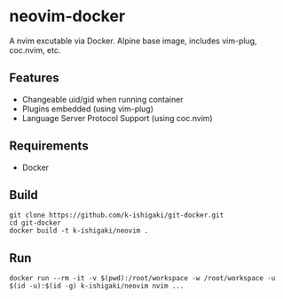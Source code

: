 # neovim-docker

A nvim excutable via Docker.
Alpine base image, includes vim-plug, coc.nvim, etc.

## Features

 * Changeable uid/gid when running container
 * Plugins embedded (using vim-plug)
 * Language Server Protocol Support (using coc.nvim)

## Requirements

 * Docker

## Build

```Shell
git clone https://github.com/k-ishigaki/git-docker.git
cd git-docker
docker build -t k-ishigaki/neovim .
```

## Run

```Shell
docker run --rm -it -v $(pwd):/root/workspace -w /root/workspace -u $(id -u):$(id -g) k-ishigaki/neovim nvim ...
```
